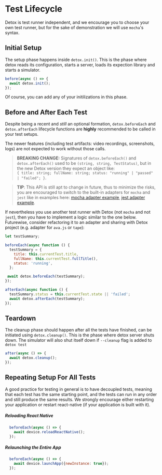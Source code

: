 # Test Lifecycle

Detox is test runner independent, and we encourage you to choose your own test runner, but for the sake of demonstration we will use `mocha`'s syntax.

## Initial Setup

The setup phase happens inside `detox.init()`.
This is the phase where detox reads its configuration, starts a server, loads its expection library and starts a simulator.

```js
before(async () => {
  await detox.init();
});
```

Of course, you can add any of your initilizations in this phase.

## Before and After Each Test

Despite being a recent and *still* an optional formation, `detox.beforeEach` and `detox.afterEach` lifecycle functions are **highly** recommended to be called in your test setups.

The newer features (including test artifacts: video recordings, screenshots, logs) are not expected to work without those calls.

> **BREAKING CHANGE:** Signatures of `detox.beforeEach()` and `detox.afterEach()` used to be `(string, string, TestStatus)`, but in the new Detox version they expect an object like:  
 `{ title: string; fullName: string; status: "running" | "passed" | "failed"; }`.  

> **TIP**: This API is still apt to change in future, thus to minimize the risks, you are encouraged to switch to the built-in adapters for `mocha` and `jest` like in examples here: [mocha adapter example](/examples/demo-react-native/e2e/init.js), [jest adapter example](/examples/demo-react-native-jest/e2e/init.js).

If nevertheless you use another test runner with Detox (not `mocha` and not `jest`), then you have to implement a logic similar to the one below. Futurewise, consider refactoring it to an adapter and sharing with Detox project (e.g. adapter for `ava.js` or `tape`):

```js
let testSummary;

beforeEach(async function () {
  testSummary = {
    title: this.currentTest.title,
    fullName: this.currentTest.fullTitle(),
    status: 'running',
  };

 await detox.beforeEach(testSummary);
});

afterEach(async function () {
  testSummary.status = this.currentTest.state || 'failed';
  await detox.afterEach(testSummary);
});
```

## Teardown

The cleanup phase should happen after all the tests have finished, can be initiated using `detox.cleanup()`. This is the phase where detox server shuts down. The simulator will also shut itself down if `--cleanup` flag is added to `detox test`

```js
after(async () => {
  await detox.cleanup();
});
```

## Repeating Setup For All Tests

A good practice for testing in general is to have decoupled tests, meaning that each test has the same starting point, and the tests can run in any order and still produce the same results. We strongly encourage either restarting your application or restart react-native (if your application is built with it).

##### Reloading React Native

```js
  beforeEach(async () => {
    await device.reloadReactNative();
  });
```

##### Relaunching the Entire App

```js
  beforeEach(async () => {
    await device.launchApp({newInstance: true});
  });
```
